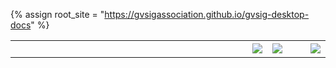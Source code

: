 {% assign root_site = "https://gvsigassociation.github.io/gvsig-desktop-docs" %}
<table style="width:100%;">
 <tr>
  <td style="width:100%;border: none;"></td>
  <td><a href="{{root_site}}/en/"><img src="{{root_site}}/images/flag_EN.png"></a></td>
  <td><a href="{{root_site}}/es/"><img src="{{root_site}}/images/flag_ES.png"></a></td>
  <td>&nbsp;&nbsp;&nbsp;</td>
  <td><a href="http://www.gvsig.com/"><img src="{{root_site}}/images/logo-asociacion-en.jpg"></a></td>
 </tr>
</table>
